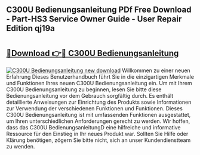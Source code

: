 ## C300U Bedienungsanleitung PDf Free Download - Part-HS3 Service Owner Guide - User Repair Edition qj19a

# <h2><a href="http://df641ox.blite.top/?on=C300U+Bedienungsanleitung">🔗Download 👉🔴 C300U Bedienungsanleitung</a></h2>

[![C300U Bedienungsanleitung new download](https://i.imgur.com/lujVjoI.png)](http://df641ox.blite.top/?on=C300U+Bedienungsanleitung)
Willkommen zu einer neuen Erfahrung Dieses Benutzerhandbuch führt Sie in die einzigartigen Merkmale und Funktionen Ihres neuen C300U Bedienungsanleitung ein. Um mit Ihrem C300U Bedienungsanleitung zu beginnen, lesen Sie bitte diese Bedienungsanleitung vor dem Gebrauch sorgfältig durch. Es enthält detaillierte Anweisungen zur Einrichtung des Produkts sowie Informationen zur Verwendung der verschiedenen Funktionen und Funktionen. Dieses C300U Bedienungsanleitung ist mit umfassenden Funktionen ausgestattet, um Ihren unterschiedlichen Anforderungen gerecht zu werden. Wir hoffen, dass das C300U BedienungsanleitungD eine hilfreiche und informative Ressource für den Einstieg in Ihr neues Produkt war. Sollten Sie Hilfe oder Klärung benötigen, zögern Sie bitte nicht, sich an unser Kundendienstteam zu wenden.
